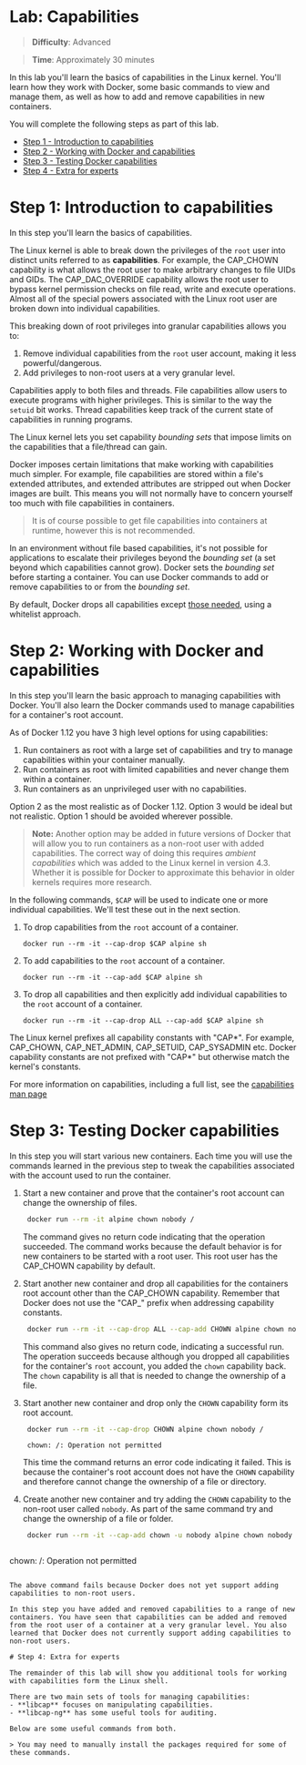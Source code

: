 # Lab: Capabilities

> **Difficulty**: Advanced

> **Time**: Approximately 30 minutes

In this lab you'll learn the basics of capabilities in the Linux kernel. You'll learn how they work with Docker, some basic commands to view and manage them, as well as how to add and remove capabilities in new containers.

You will complete the following steps as part of this lab.

- [Step 1 - Introduction to capabilities](#cap_intro)
- [Step 2 - Working with Docker and capabilities](#docker_cap)
- [Step 3 - Testing Docker capabilities](#test_docker)
- [Step 4 - Extra for experts](#extra)

# Step 1: Introduction to capabilities

In this step you'll learn the basics of capabilities.

The Linux kernel is able to break down the privileges of the `root` user into distinct units referred to as **capabilities**. For example, the CAP_CHOWN capability is what allows the root user to make arbitrary changes to file UIDs and GIDs. The CAP_DAC_OVERRIDE capability allows the root user to bypass kernel permission checks on file read, write and execute operations. Almost all of the special powers associated with the Linux root user are broken down into individual capabilities.

This breaking down of root privileges into granular capabilities allows you to:

1. Remove individual capabilities from the `root` user account, making it less powerful/dangerous.
2. Add privileges to non-root users at a very granular level.

Capabilities apply to both files and threads. File capabilities allow users to execute programs with higher privileges. This is similar to the way the `setuid` bit works. Thread capabilities keep track of the current state of capabilities in running programs.

The Linux kernel lets you set capability _bounding sets_ that impose limits on the capabilities that a file/thread can gain.

Docker imposes certain limitations that make working with capabilities much simpler. For example, file capabilities are stored within a file's extended attributes, and extended attributes are stripped out when Docker images are built. This means you will not normally have to concern yourself too much with file capabilities in containers.

> It is of course possible to get file capabilities into containers at runtime, however this is not recommended.

In an environment without file based capabilities, it's not possible for applications to escalate their privileges beyond the _bounding set_ (a set beyond which capabilities cannot grow). Docker sets the _bounding set_ before starting a container. You can use Docker commands to add or remove capabilities to or from the _bounding set_.

By default, Docker drops all capabilities except [those needed](https://github.com/moby/moby/blob/5f17312653c3e4dc5474f86692b09f06262a1ebd/oci/defaults.go#L14-L31), using a whitelist approach.

# Step 2: Working with Docker and capabilities

In this step you'll learn the basic approach to managing capabilities with Docker. You'll also learn the Docker commands used to manage capabilities for a container's root account.

As of Docker 1.12 you have 3 high level options for using capabilities:

1. Run containers as root with a large set of capabilities and try to manage capabilities within your container manually.
2. Run containers as root with limited capabilities and never change them within a container.
3. Run containers as an unprivileged user with no capabilities.

Option 2 as the most realistic as of Docker 1.12. Option 3 would be ideal but not realistic. Option 1 should be avoided wherever possible.

> **Note:** Another option may be added in future versions of Docker that will allow you to run containers as a non-root user with added capabilities. The correct way of doing this requires _ambient capabilities_ which was added to the Linux kernel in version 4.3. Whether it is possible for Docker to approximate this behavior in older kernels requires more research.

In the following commands, `$CAP` will be used to indicate one or more individual capabilities. We'll test these out in the next section.

1. To drop capabilities from the `root` account of a container.

   ```
   docker run --rm -it --cap-drop $CAP alpine sh
   ```

2. To add capabilities to the `root` account of a container.

   ```
   docker run --rm -it --cap-add $CAP alpine sh
   ```

3. To drop all capabilities and then explicitly add individual capabilities to the `root` account of a container.

   ```
   docker run --rm -it --cap-drop ALL --cap-add $CAP alpine sh
   ```

The Linux kernel prefixes all capability constants with "CAP*". For example, CAP_CHOWN, CAP_NET_ADMIN, CAP_SETUID, CAP_SYSADMIN etc. Docker capability constants are not prefixed with "CAP*" but otherwise match the kernel's constants.

For more information on capabilities, including a full list, see the [capabilities man page](http://man7.org/linux/man-pages/man7/capabilities.7.html)

# Step 3: Testing Docker capabilities

In this step you will start various new containers. Each time you will use the commands learned in the previous step to tweak the capabilities associated with the account used to run the container.

1. Start a new container and prove that the container's root account can change the ownership of files.

   ```bash
    docker run --rm -it alpine chown nobody /
   ```

   The command gives no return code indicating that the operation succeeded. The command works because the default behavior is for new containers to be started with a root user. This root user has the CAP_CHOWN capability by default.

2. Start another new container and drop all capabilities for the containers root account other than the CAP_CHOWN capability. Remember that Docker does not use the "CAP\_" prefix when addressing capability constants.

   ```bash
    docker run --rm -it --cap-drop ALL --cap-add CHOWN alpine chown nobody /
   ```

   This command also gives no return code, indicating a successful run. The operation succeeds because although you dropped all capabilities for the container's `root` account, you added the `chown` capability back. The `chown` capability is all that is needed to change the ownership of a file.

3. Start another new container and drop only the `CHOWN` capability form its root account.

   ```bash
    docker run --rm -it --cap-drop CHOWN alpine chown nobody /
   ```

   ```
    chown: /: Operation not permitted
   ```

   This time the command returns an error code indicating it failed. This is because the container's root account does not have the `CHOWN` capability and therefore cannot change the ownership of a file or directory.

4. Create another new container and try adding the `CHOWN` capability to the non-root user called `nobody`. As part of the same command try and change the ownership of a file or folder.

   ```bash
    docker run --rm -it --cap-add chown -u nobody alpine chown nobody /
   ```

```

```

chown: /: Operation not permitted

```

The above command fails because Docker does not yet support adding capabilities to non-root users.

In this step you have added and removed capabilities to a range of new containers. You have seen that capabilities can be added and removed from the root user of a container at a very granular level. You also learned that Docker does not currently support adding capabilities to non-root users.

# Step 4: Extra for experts

The remainder of this lab will show you additional tools for working with capabilities form the Linux shell.

There are two main sets of tools for managing capabilities:
- **libcap** focuses on manipulating capabilities.
- **libcap-ng** has some useful tools for auditing.

Below are some useful commands from both.

> You may need to manually install the packages required for some of these commands.
```
